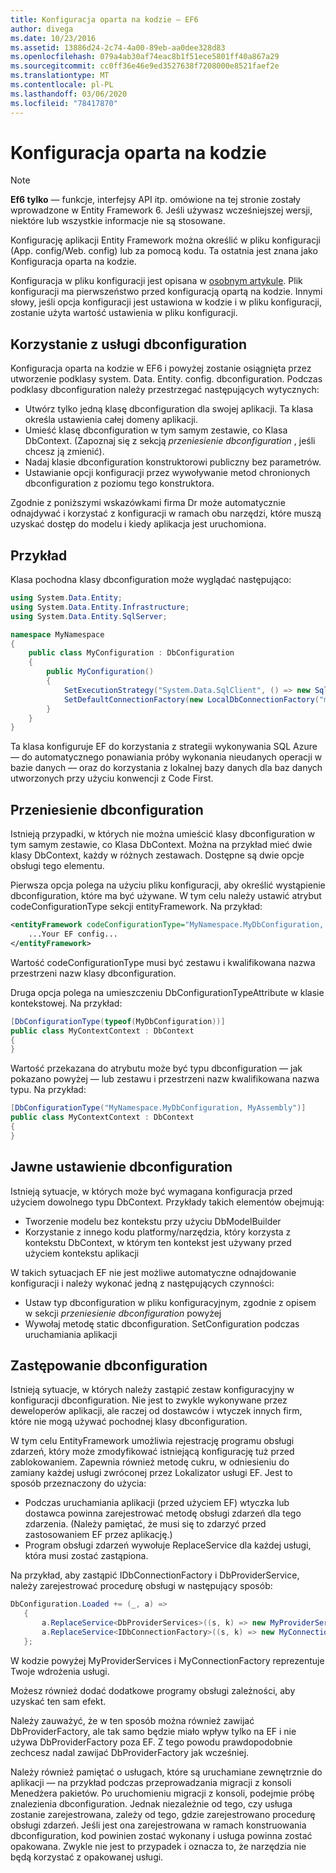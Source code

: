 ```yaml
---
title: Konfiguracja oparta na kodzie — EF6
author: divega
ms.date: 10/23/2016
ms.assetid: 13886d24-2c74-4a00-89eb-aa0dee328d83
ms.openlocfilehash: 079a4ab30af74eac8b1f51ece5801ff40a867a29
ms.sourcegitcommit: cc0ff36e46e9ed3527638f7208000e8521faef2e
ms.translationtype: MT
ms.contentlocale: pl-PL
ms.lasthandoff: 03/06/2020
ms.locfileid: "78417870"
---
```

# <a name="code-based-configuration"></a>Konfiguracja oparta na kodzie
> [!NOTE]
> **Ef6 tylko** — funkcje, interfejsy API itp. omówione na tej stronie zostały wprowadzone w Entity Framework 6. Jeśli używasz wcześniejszej wersji, niektóre lub wszystkie informacje nie są stosowane.  

Konfigurację aplikacji Entity Framework można określić w pliku konfiguracji (App. config/Web. config) lub za pomocą kodu. Ta ostatnia jest znana jako Konfiguracja oparta na kodzie.  

Konfiguracja w pliku konfiguracji jest opisana w [osobnym artykule](config-file.md). Plik konfiguracji ma pierwszeństwo przed konfiguracją opartą na kodzie. Innymi słowy, jeśli opcja konfiguracji jest ustawiona w kodzie i w pliku konfiguracji, zostanie użyta wartość ustawienia w pliku konfiguracji.  

## <a name="using-dbconfiguration"></a>Korzystanie z usługi dbconfiguration  

Konfiguracja oparta na kodzie w EF6 i powyżej zostanie osiągnięta przez utworzenie podklasy system. Data. Entity. config. dbconfiguration. Podczas podklasy dbconfiguration należy przestrzegać następujących wytycznych:  

- Utwórz tylko jedną klasę dbconfiguration dla swojej aplikacji. Ta klasa określa ustawienia całej domeny aplikacji.  
- Umieść klasę dbconfiguration w tym samym zestawie, co Klasa DbContext. (Zapoznaj się z sekcją *przeniesienie dbconfiguration* , jeśli chcesz ją zmienić).  
- Nadaj klasie dbconfiguration konstruktorowi publiczny bez parametrów.  
- Ustawianie opcji konfiguracji przez wywoływanie metod chronionych dbconfiguration z poziomu tego konstruktora.  

Zgodnie z poniższymi wskazówkami firma Dr może automatycznie odnajdywać i korzystać z konfiguracji w ramach obu narzędzi, które muszą uzyskać dostęp do modelu i kiedy aplikacja jest uruchomiona.  

## <a name="example"></a>Przykład  

Klasa pochodna klasy dbconfiguration może wyglądać następująco:  

``` csharp
using System.Data.Entity;
using System.Data.Entity.Infrastructure;
using System.Data.Entity.SqlServer;

namespace MyNamespace
{
    public class MyConfiguration : DbConfiguration
    {
        public MyConfiguration()
        {
            SetExecutionStrategy("System.Data.SqlClient", () => new SqlAzureExecutionStrategy());
            SetDefaultConnectionFactory(new LocalDbConnectionFactory("mssqllocaldb"));
        }
    }
}
```  

Ta klasa konfiguruje EF do korzystania z strategii wykonywania SQL Azure — do automatycznego ponawiania próby wykonania nieudanych operacji w bazie danych — oraz do korzystania z lokalnej bazy danych dla baz danych utworzonych przy użyciu konwencji z Code First.  

## <a name="moving-dbconfiguration"></a>Przeniesienie dbconfiguration  

Istnieją przypadki, w których nie można umieścić klasy dbconfiguration w tym samym zestawie, co Klasa DbContext. Można na przykład mieć dwie klasy DbContext, każdy w różnych zestawach. Dostępne są dwie opcje obsługi tego elementu.  

Pierwsza opcja polega na użyciu pliku konfiguracji, aby określić wystąpienie dbconfiguration, które ma być używane. W tym celu należy ustawić atrybut codeConfigurationType sekcji entityFramework. Na przykład:  

``` xml
<entityFramework codeConfigurationType="MyNamespace.MyDbConfiguration, MyAssembly">
    ...Your EF config...
</entityFramework>
```  

Wartość codeConfigurationType musi być zestawu i kwalifikowana nazwa przestrzeni nazw klasy dbconfiguration.  

Druga opcja polega na umieszczeniu DbConfigurationTypeAttribute w klasie kontekstowej. Na przykład:  

``` csharp  
[DbConfigurationType(typeof(MyDbConfiguration))]
public class MyContextContext : DbContext
{
}
```  

Wartość przekazana do atrybutu może być typu dbconfiguration — jak pokazano powyżej — lub zestawu i przestrzeni nazw kwalifikowana nazwa typu. Na przykład:  

``` csharp
[DbConfigurationType("MyNamespace.MyDbConfiguration, MyAssembly")]
public class MyContextContext : DbContext
{
}
```  

## <a name="setting-dbconfiguration-explicitly"></a>Jawne ustawienie dbconfiguration  

Istnieją sytuacje, w których może być wymagana konfiguracja przed użyciem dowolnego typu DbContext. Przykłady takich elementów obejmują:  

- Tworzenie modelu bez kontekstu przy użyciu DbModelBuilder  
- Korzystanie z innego kodu platformy/narzędzia, który korzysta z kontekstu DbContext, w którym ten kontekst jest używany przed użyciem kontekstu aplikacji  

W takich sytuacjach EF nie jest możliwe automatyczne odnajdowanie konfiguracji i należy wykonać jedną z następujących czynności:  

- Ustaw typ dbconfiguration w pliku konfiguracyjnym, zgodnie z opisem w sekcji *przeniesienie dbconfiguration* powyżej
- Wywołaj metodę static dbconfiguration. SetConfiguration podczas uruchamiania aplikacji  

## <a name="overriding-dbconfiguration"></a>Zastępowanie dbconfiguration  

Istnieją sytuacje, w których należy zastąpić zestaw konfiguracyjny w konfiguracji dbconfiguration. Nie jest to zwykle wykonywane przez deweloperów aplikacji, ale raczej od dostawców i wtyczek innych firm, które nie mogą używać pochodnej klasy dbconfiguration.  

W tym celu EntityFramework umożliwia rejestrację programu obsługi zdarzeń, który może zmodyfikować istniejącą konfigurację tuż przed zablokowaniem.  Zapewnia również metodę cukru, w odniesieniu do zamiany każdej usługi zwróconej przez Lokalizator usługi EF. Jest to sposób przeznaczony do użycia:  

- Podczas uruchamiania aplikacji (przed użyciem EF) wtyczka lub dostawca powinna zarejestrować metodę obsługi zdarzeń dla tego zdarzenia. (Należy pamiętać, że musi się to zdarzyć przed zastosowaniem EF przez aplikację.)  
- Program obsługi zdarzeń wywołuje ReplaceService dla każdej usługi, która musi zostać zastąpiona.  

Na przykład, aby zastąpić IDbConnectionFactory i DbProviderService, należy zarejestrować procedurę obsługi w następujący sposób:  

``` csharp
DbConfiguration.Loaded += (_, a) =>
   {
       a.ReplaceService<DbProviderServices>((s, k) => new MyProviderServices(s));
       a.ReplaceService<IDbConnectionFactory>((s, k) => new MyConnectionFactory(s));
   };
```  

W kodzie powyżej MyProviderServices i MyConnectionFactory reprezentuje Twoje wdrożenia usługi.  

Możesz również dodać dodatkowe programy obsługi zależności, aby uzyskać ten sam efekt.  

Należy zauważyć, że w ten sposób można również zawijać DbProviderFactory, ale tak samo będzie miało wpływ tylko na EF i nie używa DbProviderFactory poza EF. Z tego powodu prawdopodobnie zechcesz nadal zawijać DbProviderFactory jak wcześniej.  

Należy również pamiętać o usługach, które są uruchamiane zewnętrznie do aplikacji — na przykład podczas przeprowadzania migracji z konsoli Menedżera pakietów. Po uruchomieniu migracji z konsoli, podejmie próbę znalezienia dbconfiguration. Jednak niezależnie od tego, czy usługa zostanie zarejestrowana, zależy od tego, gdzie zarejestrowano procedurę obsługi zdarzeń. Jeśli jest ona zarejestrowana w ramach konstruowania dbconfiguration, kod powinien zostać wykonany i usługa powinna zostać opakowana. Zwykle nie jest to przypadek i oznacza to, że narzędzia nie będą korzystać z opakowanej usługi.  
